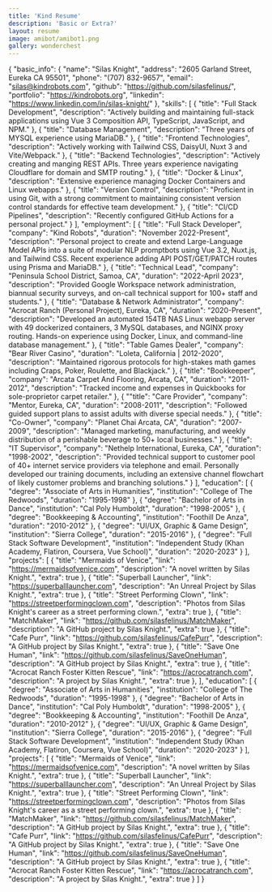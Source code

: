 ```yaml
---
title: 'Kind Resume'
description: 'Basic or Extra?'
layout: resume
image: amibot/amibot1.png
gallery: wonderchest
---
```


{
"basic_info": {
"name": "Silas Knight",
"address": "2605 Garland Street, Eureka CA 95501",
"phone": "(707) 832-9657",
"email": "silas@kindrobots.com",
"github": "https://github.com/silasfelinus/",
"portfolio": "https://kindrobots.org",
"linkedin": "https://www.linkedin.com/in/silas-knight/"
},
"skills": [
{
"title": "Full Stack Development",
"description": "Actively building and maintaining full-stack applications using Vue 3 Composition API, TypeScript, JavaScript, and NPM."
},
{
"title": "Database Management",
"description": "Three years of MYSQL experience using MariaDB."
},
{
"title": "Frontend Technologies",
"description": "Actively working with Tailwind CSS, DaisyUI, Nuxt 3 and Vite/Webpack."
},
{
"title": "Backend Technologies",
"description": "Actively creating and manging REST APIs. Three years experience navigating Cloudflare for domain and SMTP routing."
},
{
"title": "Docker & Linux",
"description": "Extensive experience managing Docker Containers and Linux webapps."
},
{
"title": "Version Control",
"description": "Proficient in using Git, with a strong commitment to maintaining consistent version control standards for effective team development."
},
{
"title": "CI/CD Pipelines",
"description": "Recently configured GitHub Actions for a personal project."
}
],
"employment": [
{
"title": "Full Stack Developer",
"company": "Kind Robots",
"duration": "November 2022-Present",
"description": "Personal project to create and extend Large-Language Model APIs into a suite of modular NLP promptbots using Vue 3.2, Nuxt.js, and Tailwind CSS. Recent experience adding API POST/GET/PATCH routes using Prisma and MariaDB."
},
{
"title": "Technical Lead",
"company": "Peninsula School District, Samoa, CA",
"duration": "2022-April 2023",
"description": "Provided Google Workspace network administration, biannual security surveys, and on-call technical support for 100+ staff and students."
},
{
"title": "Database & Network Administrator",
"company": "Acrocat Ranch (Personal Project), Eureka, CA",
"duration": "2020-Present",
"description": "Developed an automated 154TB NAS Linux webapp server with 49 dockerized containers, 3 MySQL databases, and NGINX proxy routing. Hands-on experience using Docker, Linux, and command-line database management."
},
{
"title": "Table Games Dealer",
"company": "Bear River Casino",
"duration": "Loleta, California | 2012-2020",
"description": "Maintained rigorous protocols for high-stakes math games including Craps, Poker, Roulette, and Blackjack."
},
{
"title": "Bookkeeper",
"company": "Arcata Carpet And Flooring, Arcata, CA",
"duration": "2011-2012",
"description": "Tracked income and expenses in Quickbooks for sole-proprietor carpet retailer."
},
{
""title": "Care Provider",
"company": "Mentor, Eureka, CA",
"duration": "2008-2011",
"description": "Followed guided support plans to assist adults with diverse special needs."
},
{
"title": "Co-Owner",
"company": "Planet Chai Arcata, CA",
"duration": "2007-2009",
"description": "Managed marketing, manufacturing, and weekly distribution of a perishable beverage to 50+ local businesses."
},
{
"title": "IT Supervisor",
"company": "Nethelp International, Eureka, CA",
"duration": "1998-2002",
"description": "Provided technical support to customer pool of 40+ internet service providers via telephone and email. Personally developed our training documents, including an extensive channel flowchart of likely customer problems and branching solutions."
}
],
"education": [
{
"degree": "Associate of Arts in Humanities",
"institution": "College of The Redwoods",
"duration": "1995-1998"
},
{
"degree": "Bachelor of Arts in Dance",
"institution": "Cal Poly Humboldt",
"duration": "1998-2005"
},
{
"degree": "Bookkeeping & Accounting",
"institution": "Foothill De Anza",
"duration": "2010-2012"
},
{
"degree": "UI/UX, Graphic & Game Design",
"institution": "Sierra College",
"duration": "2015-2016"
},
{
"degree": "Full Stack Software Development",
"institution": "Independent Study (Khan Academy, Flatiron, Coursera, Vue School)",
"duration": "2020-2023"
}
],
"projects": [
{
"title": "Mermaids of Venice",
"link": "https://mermaidsofvenice.com",
"description": "A novel written by Silas Knight.",
"extra": true
},
{
"title": "Superball Launcher",
"link": "https://superballlauncher.com",
"description": "An Unreal Project by Silas Knight.",
"extra": true
},
{
"title": "Street Performing Clown",
"link": "https://streetperformingclown.com",
"description": "Photos from Silas Knight's career as a street performing clown.",
"extra": true
},
{
"title": "MatchMaker",
"link": "https://github.com/silasfelinus/MatchMaker",
"description": "A GitHub project by Silas Knight.",
"extra": true
},
{
"title": "Cafe Purr",
"link": "https://github.com/silasfelinus/CafePurr",
"description": "A GitHub project by Silas Knight.",
"extra": true
},
{
"title": "Save One Human",
"link": "https://github.com/silasfelinus/SaveOneHuman",
"description": "A GitHub project by Silas Knight.",
"extra": true
},
{
"title": "Acrocat Ranch Foster Kitten Rescue",
"link": "https://acrocatranch.com",
"description": "A project by Silas Knight.",
"extra": true
},
],
"education": [
{
"degree": "Associate of Arts in Humanities",
"institution": "College of The Redwoods",
"duration": "1995-1998"
},
{
"degree": "Bachelor of Arts in Dance",
"institution": "Cal Poly Humboldt",
"duration": "1998-2005"
},
{
"degree": "Bookkeeping & Accounting",
"institution": "Foothill De Anza",
"duration": "2010-2012"
},
{
"degree": "UI/UX, Graphic & Game Design",
"institution": "Sierra College",
"duration": "2015-2016"
},
{
"degree": "Full Stack Software Development",
"institution": "Independent Study (Khan Academy, Flatiron, Coursera, Vue School)",
"duration": "2020-2023"
}
],
"projects": [
{
"title": "Mermaids of Venice",
"link": "https://mermaidsofvenice.com",
"description": "A novel written by Silas Knight.",
"extra": true
},
{
"title": "Superball Launcher",
"link": "https://superballlauncher.com",
"description": "An Unreal Project by Silas Knight.",
"extra": true
},
{
"title": "Street Performing Clown",
"link": "https://streetperformingclown.com",
"description": "Photos from Silas Knight's career as a street performing clown.",
"extra": true
},
{
"title": "MatchMaker",
"link": "https://github.com/silasfelinus/MatchMaker",
"description": "A GitHub project by Silas Knight.",
"extra": true
},
{
"title": "Cafe Purr",
"link": "https://github.com/silasfelinus/CafePurr",
"description": "A GitHub project by Silas Knight.",
"extra": true
},
{
"title": "Save One Human",
"link": "https://github.com/silasfelinus/SaveOneHuman",
"description": "A GitHub project by Silas Knight.",
"extra": true
},
{
"title": "Acrocat Ranch Foster Kitten Rescue",
"link": "https://acrocatranch.com",
"description": "A project by Silas Knight.",
"extra": true
}
]
}
